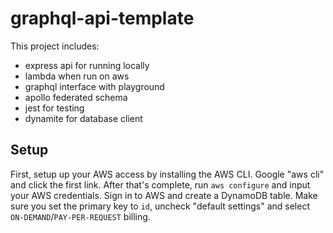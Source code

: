 # graphql-api-template

This project includes:

- express api for running locally
- lambda when run on aws
- graphql interface with playground
- apollo federated schema
- jest for testing
- dynamite for database client

## Setup

First, setup up your AWS access by installing the AWS CLI. Google "aws cli" and click the first link. After that's complete, run `aws configure` and input your AWS credentials.
Sign in to AWS and create a DynamoDB table. Make sure you set the primary key to `id`, uncheck "default settings" and select `ON-DEMAND`/`PAY-PER-REQUEST` billing.
